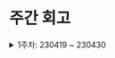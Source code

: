 # 주간 회고

<details>
	<summary>1주차: 230419 ~ 230430</summary>

### 📖Learned
- 깃허브 이슈와 프로젝트 기능을 처음 써봤는데 태스크 관리와 프로젝트 경과 확인에 큰 도움이 됐다. 이슈를 통해 무슨 기능이 필요하며 실행할 태스크를 확실하게 정하고 개발에 임할 수 있어서 도움이 됐고, 커밋을 카테고리화하여 프로젝트 경과를 잘 느낄 수 있는 것 같다

### 😊Liked
- 이전에는 반응형을 번거로운 후순위 작업이라고 생각하여 기초적으로만 구현했지만, 이번에는 모든 UI를 반응형을 염두에 두고 세세하게 구현할 수 있는 좋은 기회였다

### 😓Lacked
- 내가 맡은 부분의 구현에 바빠서, 팀원들의 커밋 내용을 자세히 확인하지 못했다. 프로젝트가 커지기 전에 소스코드에서 내가 작성하지 않은 부분도 잘 숙지해야겠다

### 🚀Longed for
- 코드 작성 시간 조금씩 줄여보자

</details>
